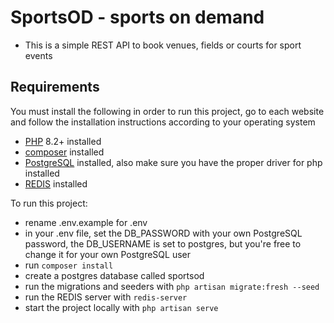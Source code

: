 # SportsOD - sports on demand

* This is a simple REST API to book venues, fields or courts for sport events

## Requirements

You must install the following in order to run this project, go to each website and follow the installation instructions according to your operating system

- [PHP](https://www.php.net) 8.2+ installed
- [composer](https://getcomposer.org) installed
- [PostgreSQL](https://www.postgresql.org) installed, also make sure you have the proper driver for php installed
- [REDIS](https://redis.io) installed

To run this project:
- rename .env.example for .env
- in your .env file, set the DB_PASSWORD with your own PostgreSQL password, the DB_USERNAME is set to postgres, but you're free to change it for your own PostgreSQL user
- run `composer install`
- create a postgres database called sportsod
- run the migrations and seeders with `php artisan migrate:fresh --seed`
- run the REDIS server with `redis-server`
- start the project locally with `php artisan serve`